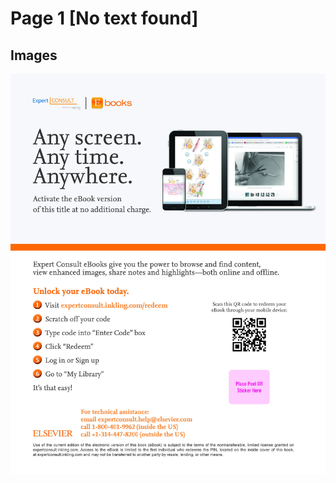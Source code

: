 # Page 1 [No text found]

## Images

![figure](..\images\Inside-Front-Cover_2022_Clinical-Cases-in-Tropical-Medicine\Inside-Front-Cover_2022_Clinical-Cases-in-Tropical-Medicine_p1_img1.jpeg)

